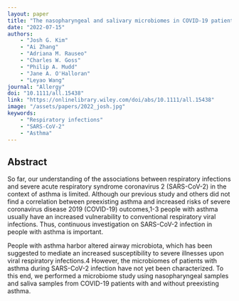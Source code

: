 ```yaml
---
layout: paper
title: "The nasopharyngeal and salivary microbiomes in COVID-19 patients with and without asthma"
date: "2022-07-15"
authors: 
    - "Josh G. Kim"
    - "Ai Zhang"
    - "Adriana M. Rauseo"
    - "Charles W. Goss"
    - "Philip A. Mudd"
    - "Jane A. O'Halloran"
    - "Leyao Wang"
journal: "Allergy"
doi: "10.1111/all.15438"
link: "https://onlinelibrary.wiley.com/doi/abs/10.1111/all.15438"
image: "/assets/papers/2022_josh.jpg"
keywords:
    - "Respiratory infections"
    - "SARS-CoV-2"
    - "Asthma"
---
```



## Abstract

So far, our understanding of the associations between respiratory infections and severe acute respiratory syndrome coronavirus 2 (SARS-CoV-2) in the context of asthma is limited. Although our previous study and others did not find a correlation between preexisting asthma and increased risks of severe coronavirus disease 2019 (COVID-19) outcomes,1-3 people with asthma usually have an increased vulnerability to conventional respiratory viral infections. Thus, continuous investigation on SARS-CoV-2 infection in people with asthma is important.

People with asthma harbor altered airway microbiota, which has been suggested to mediate an increased susceptibility to severe illnesses upon viral respiratory infections.4 However, the microbiomes of patients with asthma during SARS-CoV-2 infection have not yet been characterized. To this end, we performed a microbiome study using nasopharyngeal samples and saliva samples from COVID-19 patients with and without preexisting asthma.